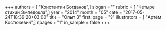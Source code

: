 +++
authors = [ "Константин Богданов",]
slogan = ""
rubric = [ "Четыре стихии Эмпедокла",]
year = "2014"
month = "05"
date = "2017-05-24T18:39:20+03:00"
title = "Опыт 3"
first_page = "9"
illustrators = [ "Артём Костюкевич",]
npages = "1"
in_sample = false
+++
